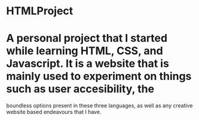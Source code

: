# HTMLProject

# A personal project that I started while learning HTML, CSS, and Javascript. It is a website that is mainly used to experiment on things such as user accesibility, the 
boundless options present in these three languages, as well as any creative website based endeavours that I have. 
